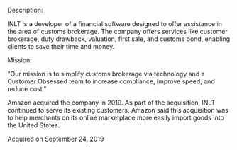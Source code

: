 Description:

INLT is a developer of a financial software designed to offer assistance in the area of customs brokerage. The company offers services like customer brokerage, duty drawback, valuation, first sale, and customs bond, enabling clients to save their time and money.

Mission:

"Our mission is to simplify customs brokerage via technology and a Customer Obsessed team to increase compliance, improve speed, and reduce cost."

Amazon acquired the company in 2019. As part of the acquisition, INLT continued to serve its existing customers. Amazon said this acquisition was to help merchants on its online marketplace more easily import goods into the United States.

Acquired on September 24, 2019